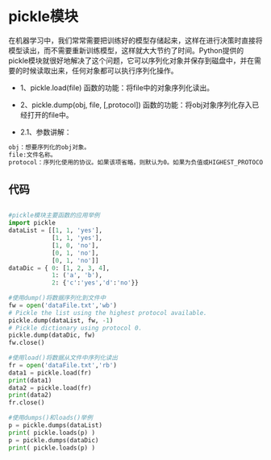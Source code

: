 # pickle模块

在机器学习中，我们常常需要把训练好的模型存储起来，这样在进行决策时直接将模型读出，而不需要重新训练模型，这样就大大节约了时间。Python提供的pickle模块就很好地解决了这个问题，它可以序列化对象并保存到磁盘中，并在需要的时候读取出来，任何对象都可以执行序列化操作。

* 1、pickle.load(file) 函数的功能：将file中的对象序列化读出。

* 2、pickle.dump(obj, file, [,protocol]) 函数的功能：将obj对象序列化存入已经打开的file中。
* 2.1、参数讲解：

```xml
obj：想要序列化的obj对象。
file:文件名称。
protocol：序列化使用的协议。如果该项省略，则默认为0。如果为负值或HIGHEST_PROTOCOL，则使用最高的协议版本。
```
		
## 代码

```python

#pickle模块主要函数的应用举例  
import pickle  
dataList = [[1, 1, 'yes'],  
            [1, 1, 'yes'],  
            [1, 0, 'no'],  
            [0, 1, 'no'],  
            [0, 1, 'no']]  
dataDic = { 0: [1, 2, 3, 4],  
            1: ('a', 'b'),  
            2: {'c':'yes','d':'no'}}  
  
#使用dump()将数据序列化到文件中  
fw = open('dataFile.txt','wb')  
# Pickle the list using the highest protocol available.  
pickle.dump(dataList, fw, -1)  
# Pickle dictionary using protocol 0.  
pickle.dump(dataDic, fw)  
fw.close()  
  
#使用load()将数据从文件中序列化读出  
fr = open('dataFile.txt','rb')  
data1 = pickle.load(fr)  
print(data1)  
data2 = pickle.load(fr)  
print(data2)  
fr.close()  
  
#使用dumps()和loads()举例  
p = pickle.dumps(dataList)  
print( pickle.loads(p) )  
p = pickle.dumps(dataDic)  
print( pickle.loads(p) )  
```
